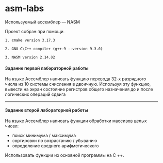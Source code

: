 # asm-labs

Используемый ассемблер — NASM

Проект собран при помощи:

    1. cmake version 3.17.3
    
    2. GNU С\C++ compiler (g++-9 --version 9.3.0)
    
    3. NASM version 2.14.02
    
    
#### Задание первой лабораторной работы

На языке Ассемблер написать функцию перевода 32-х разрядного числа из 10 системы счисления в двоичную. 
Используя эту функцию, вывести на экран состояние регистров общего назначения до и после логических операций сдвига 

---

#### Задание второй лабораторной работы

На языке Ассемблер написать функции обработки массивов целых чисел: 
   - поиск минимума / максимума
   - сортировки по возрастанию / убыванию
   - определение среднего арифметического 
   
Использовать функции из основной программы на С ++.
